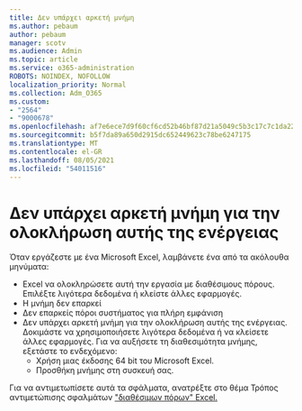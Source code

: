```yaml
---
title: Δεν υπάρχει αρκετή μνήμη
ms.author: pebaum
author: pebaum
manager: scotv
ms.audience: Admin
ms.topic: article
ms.service: o365-administration
ROBOTS: NOINDEX, NOFOLLOW
localization_priority: Normal
ms.collection: Adm_O365
ms.custom:
- "2564"
- "9000678"
ms.openlocfilehash: af7e6ece7d9f60cf6cd52b46bf87d21a5049c5b3c17c7c1da2241cab0bff3264
ms.sourcegitcommit: b5f7da89a650d2915dc652449623c78be6247175
ms.translationtype: MT
ms.contentlocale: el-GR
ms.lasthandoff: 08/05/2021
ms.locfileid: "54011516"
---
```

# <a name="there-isnt-enough-memory-to-complete-this-action"></a>Δεν υπάρχει αρκετή μνήμη για την ολοκλήρωση αυτής της ενέργειας

Όταν εργάζεστε με ένα Microsoft Excel, λαμβάνετε ένα από τα ακόλουθα μηνύματα:

- Excel να ολοκληρώσετε αυτή την εργασία με διαθέσιμους πόρους. Επιλέξτε λιγότερα δεδομένα ή κλείστε άλλες εφαρμογές.
- Η μνήμη δεν επαρκεί
- Δεν επαρκείς πόροι συστήματος για πλήρη εμφάνιση
- Δεν υπάρχει αρκετή μνήμη για την ολοκλήρωση αυτής της ενέργειας. Δοκιμάστε να χρησιμοποιήσετε λιγότερα δεδομένα ή να κλείσετε άλλες εφαρμογές. Για να αυξήσετε τη διαθεσιμότητα μνήμης, εξετάστε το ενδεχόμενο: 
    - Χρήση μιας έκδοσης 64 bit του Microsoft Excel.
    - Προσθήκη μνήμης στη συσκευή σας.

Για να αντιμετωπίσετε αυτά τα σφάλματα, ανατρέξτε στο θέμα Τρόπος αντιμετώπισης σφαλμάτων ["διαθέσιμων πόρων" Excel.](https://docs.microsoft.com/office/troubleshoot/excel/available-resources-errors)